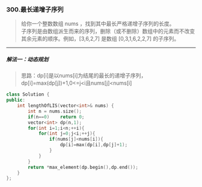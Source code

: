 ### 300.最长递增子序列
> 给你一个整数数组 nums ，找到其中最长严格递增子序列的长度。  
> 子序列是由数组派生而来的序列，删除（或不删除）数组中的元素而不改变其余元素的顺序。例如，[3,6,2,7] 是数组 [0,3,1,6,2,2,7] 的子序列。
***
##### 解法一：动态规划
> 思路：dp[i]是以nums[i]为结尾的最长的递增子序列，dp[i]=max(dp[j])+1,0<=j<i且nums[j]<nums[i]
```c++
class Solution {
public:
    int lengthOfLIS(vector<int>& nums) {
        int n = nums.size();
        if(n==0)    return 0;
        vector<int> dp(n,1);
        for(int i=1;i<n;++i){
            for(int j=0;j<i;++j){
                if(nums[j]<nums[i]){
                    dp[i]=max(dp[i],dp[j]+1);
                }
            }
        }
        return *max_element(dp.begin(),dp.end());
    }
};
```

